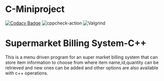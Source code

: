 # C-Miniproject

[![Codacy Badge](https://api.codacy.com/project/badge/Grade/b9fb9ed8a4be4f8f8b164ee38bc873ac)](https://app.codacy.com/gh/99002659/C-Project?utm_source=github.com&utm_medium=referral&utm_content=99002659/C-Project&utm_campaign=Badge_Grade) ![cppcheck-action](https://github.com/99002450/C-Miniproject/workflows/cppcheck-action/badge.svg?branch=main)  ![Valgrind](https://github.com/99002659/C-Project/workflows/Valgrind/badge.svg?branch=main)

# Supermarket Billing System-C++
This is a menu driven program for an super market billing system  that can store item information to choose from where item name,id,quantity can be 
retrieved and new ones can be added and other options are also available with c++ operations. 



